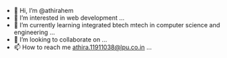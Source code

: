 - 👋 Hi, I’m @athirahem
- 👀 I’m interested in web development ...
- 🌱 I’m currently learning integrated btech mtech in computer science and engineering ...
- 💞️ I’m looking to collaborate on ...
- 📫 How to reach me athira.11911038@lpu.co.in ...

<!---
athirahem/athirahem is a ✨ special ✨ repository because its `README.md` (this file) appears on your GitHub profile.
You can click the Preview link to take a look at your changes.
--->
